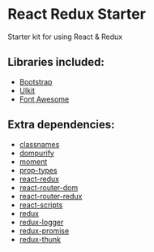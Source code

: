 # React Redux Starter

Starter kit for using React & Redux

## Libraries included:

- <a href="http://getbootstrap.com/" target="_blank">Bootstrap</a>
- <a href="https://getuikit.com/" target="_blank">UIkit</a>
- <a href="https://fontawesome.com/" target="_blank">Font Awesome</a>

## Extra dependencies:

- <a href="https://www.npmjs.com/package/classnames" target="_blank">classnames</a>
- <a href="https://www.npmjs.com/package/dompurify" target="_blank">dompurify</a>
- <a href="https://www.npmjs.com/package/moment" target="_blank">moment</a>
- <a href="https://www.npmjs.com/package/prop-types" target="_blank">prop-types</a>
- <a href="https://www.npmjs.com/package/react-redux" target="_blank">react-redux</a>
- <a href="https://www.npmjs.com/package/react-router-dom" target="_blank">react-router-dom</a>
- <a href="https://www.npmjs.com/package/react-router-redux" target="_blank">react-router-redux</a>
- <a href="https://www.npmjs.com/package/react-scripts" target="_blank">react-scripts</a>
- <a href="https://www.npmjs.com/package/redux" target="_blank">redux</a>
- <a href="https://www.npmjs.com/package/redux-logger" target="_blank">redux-logger</a>
- <a href="https://www.npmjs.com/package/redux-promise" target="_blank">redux-promise</a>
- <a href="https://www.npmjs.com/package/redux-thunk" target="_blank">redux-thunk</a>
